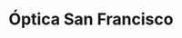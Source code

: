 ---
title: "Óptica San Francisco"
url: /santa-cruz-de-la-sierra/optica-san-francisco/
shop: Optiker
---